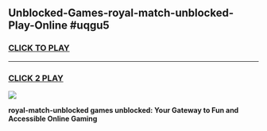 
## Unblocked-Games-royal-match-unblocked-Play-Online #uqgu5
<h3>
<a href="https://news.freeplayer.one?title=royal-match-unblocked&ref=3">CLICK TO PLAY</a></h3>
<hr>

<h3>
<a href="https://news.freeplayer.one?title=royal-match-unblocked&ref=3">CLICK 2 PLAY</a>
  
</h3>

<a href="https://news.freeplayer.one?title=royal-match-unblocked&ref=3"><img src="https://clearcache.store/games.png"></a>


**royal-match-unblocked games unblocked: Your Gateway to Fun and Accessible Online Gaming**

